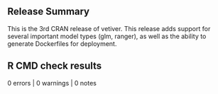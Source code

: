 ## Release Summary

This is the 3rd CRAN release of vetiver. This release adds support for several important model types (glm, ranger), as well as the ability to generate Dockerfiles for deployment.

## R CMD check results

0 errors | 0 warnings | 0 notes
